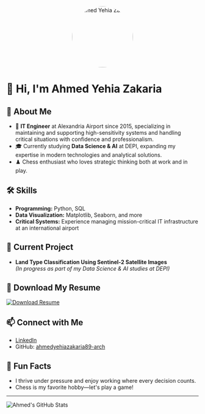 <p align="center">
  <img src="https://avatars.githubusercontent.com/u/ahmedyehiazakaria89-arch" alt="Ahmed Yehia Zakaria" width="160" style="border-radius: 50%"/>
</p>

# 👋 Hi, I'm Ahmed Yehia Zakaria

## 🚀 About Me
- 💼 **IT Engineer** at Alexandria Airport since 2015, specializing in maintaining and supporting high-sensitivity systems and handling critical situations with confidence and professionalism.
- 🎓 Currently studying **Data Science & AI** at DEPI, expanding my expertise in modern technologies and analytical solutions.
- ♟️ Chess enthusiast who loves strategic thinking both at work and in play.

## 🛠️ Skills
- **Programming:** Python, SQL
- **Data Visualization:** Matplotlib, Seaborn, and more
- **Critical Systems:** Experience managing mission-critical IT infrastructure at an international airport

## 🌱 Current Project
- **Land Type Classification Using Sentinel-2 Satellite Images**  
  _(In progress as part of my Data Science & AI studies at DEPI)_

## 📄 Download My Resume
[![Download Resume](https://img.shields.io/badge/Download%20My%20Resume-PDF-blue?style=for-the-badge&logo=adobeacrobatreader)](https://github.com/ahmedyehiazakaria89-arch/Ahmed-Yehia/blob/main/Ahmed%20Yehia%20CV)

## 📫 Connect with Me
- [LinkedIn](https://www.linkedin.com/in/ahmed-yehia-938a3517a)
- GitHub: [ahmedyehiazakaria89-arch](https://github.com/ahmedyehiazakaria89-arch)

## 🧩 Fun Facts
- I thrive under pressure and enjoy working where every decision counts.
- Chess is my favorite hobby—let's play a game!

---

![Ahmed's GitHub Stats](https://github-readme-stats.vercel.app/api?username=ahmedyehiazakaria89-arch&show_icons=true&theme=radical)
